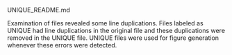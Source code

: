 UNIQUE_README.md

Examination of files revealed some line duplications. 
Files labeled as UNIQUE had line duplications in the original file and these duplications were removed in the UNIQUE file. 
UNIQUE files were used for figure generation whenever these errors were detected.